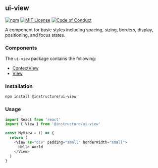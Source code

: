 ## ui-view

[![npm][npm]][npm-url]
[![MIT License][license-badge]][license]
[![Code of Conduct][coc-badge]][coc]

A component for basic styles including spacing, sizing, borders, display, positioning, and focus states.

### Components

The `ui-view` package contains the following:

- [ContextView](#ContextView)
- [View](#View)

### Installation

```sh
npm install @instructure/ui-view
```

### Usage

```js
import React from 'react'
import { View } from '@instructure/ui-view'

const MyView = () => {
  return (
    <View as="div" padding="small" borderWidth="small">
      Hello World
    </View>
  )
}
```

[npm]: https://img.shields.io/npm/v/@instructure/ui-view.svg
[npm-url]: https://npmjs.com/package/@instructure/ui-view
[license-badge]: https://img.shields.io/npm/l/instructure-ui.svg?style=flat-square
[license]: https://github.com/instructure/instructure-ui/blob/master/LICENSE.md
[coc-badge]: https://img.shields.io/badge/code%20of-conduct-ff69b4.svg?style=flat-square
[coc]: https://github.com/instructure/instructure-ui/blob/master/CODE_OF_CONDUCT.md
